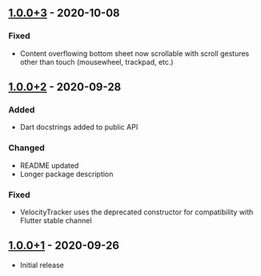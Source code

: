 ## [1.0.0+3] - 2020-10-08
### Fixed
- Content overflowing bottom sheet now scrollable with scroll gestures other than touch (mousewheel, trackpad, etc.)

## [1.0.0+2] - 2020-09-28
### Added
- Dart docstrings added to public API

### Changed
- README updated
- Longer package description

### Fixed
- VelocityTracker uses the deprecated constructor for compatibility with Flutter stable channel

## [1.0.0+1] - 2020-09-26
- Initial release

[Unreleased]: https://github.com/truthmast/bottom_sheet_bar/compare/a14c9b679f6cd51a6042234ceeb05b5e470fce90...HEAD
[1.0.0+3]: https://github.com/truthmast/bottom_sheet_bar/compare/c908368e6fd1c4e807c93fe6ec98d7036acc70d4...a14c9b679f6cd51a6042234ceeb05b5e470fce90
[1.0.0+2]: https://github.com/truthmast/bottom_sheet_bar/compare/6222a43bd589ee38b3ec2aa7182f87de1ae50690...c908368e6fd1c4e807c93fe6ec98d7036acc70d4
[1.0.0+1]:https://github.com/truthmast/bottom_sheet_bar/6222a43bd589ee38b3ec2aa7182f87de1ae50690
